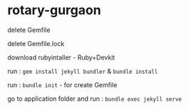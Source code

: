 # rotary-gurgaon

delete Gemfile

delete Gemfile.lock

download rubyintaller - Ruby+Devkit

run : `gem install jekyll bundler` & `bundle install`

run : `bundle init` - for create Gemfile

go to application folder and run : `bundle exec jekyll serve`
